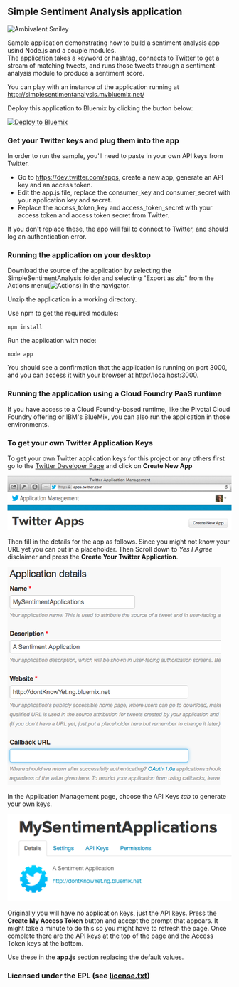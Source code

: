 ## Simple Sentiment Analysis application

![Ambivalent Smiley](http://simplesentimentanalysis.mybluemix.net/images/content.png "Ambivalent Smiley")

Sample application demonstrating how to build a sentiment analysis app usind Node.js and a couple modules.  
The application takes a keyword or hashtag, connects to Twitter to get a stream of matching tweets, 
and runs those tweets through a sentiment-analysis module to produce a sentiment score.

You can play with an instance of the application running at http://simplesentimentanalysis.mybluemix.net/

Deploy this application to Bluemix by clicking the button below:

[![Deploy to Bluemix](https://bluemix.net/deploy/button.png)](https://bluemix.net/deploy?repository=https://github.com/hermansb/SentimentAnalysis.git)

### Get your Twitter keys and plug them into the app

In order to run the sample, you'll need to paste in your own API keys from Twitter. 

* Go to https://dev.twitter.com/apps, create a new app, generate an API key and an access token.
* Edit the app.js file, replace the consumer_key and consumer_secret with your application key and secret.
* Replace the access_token_key and access_token_secret with your access token and access token secret from Twitter.

If you don't replace these, the app will fail to connect to Twitter, and should log an authentication error.

### Running the application on your desktop

Download the source of the application by selecting the SimpleSentimentAnalysis folder and selecting
"Export as zip" from the Actions menu(![Actions](https://hub.jazz.net/code/images/gear.png)) in the navigator.

Unzip the application in a working directory.

Use npm to get the required modules:

    npm install

Run the application with node:

    node app

You should see a confirmation that the application is running on port 3000, 
and you can access it with your browser at http://localhost:3000.

### Running the application using a Cloud Foundry PaaS runtime

If you have access to a Cloud Foundry-based runtime, like the Pivotal Cloud Foundry offering or IBM's BlueMix,
you can also run the application in those environments.

### To get your own Twitter Application Keys

To get your own Twitter application keys for this project or any others first go to the [Twitter Developer Page](https://apps.twitter.com/app) and click on __Create New App__

![Create New App](public/images/CreateApp.png "Create App")

Then fill in the details for the app as follows.  Since you might not know your URL yet you can put in a placeholder.  Then Scroll down to _Yes I Agree_ disclaimer and press the __Create Your Twitter Application__.

![Application Details](public/images/ApplicationDetails.png "Application Details")

In the Application Management page, choose the API Keys _tab_ to generate your own keys.

![Application Management](public/images/ApplicationManagement.png "Application Management")

Originally you will have no application keys, just the API keys.  Press the __Create My Access Token__ button and accept the prompt that appears.  It might take a minute to do this so you might have to refresh the page.  Once complete there are the API keys at the top of the page and the Access Token keys at the bottom.

Use these in the __app.js__ section replacing the default values.

### Licensed under the EPL (see [license.txt](license.txt))

